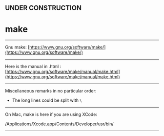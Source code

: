 
## UNDER CONSTRUCTION

# make

---

Gnu make: [https://www.gnu.org/software/make/](https://www.gnu.org/software/make/)

---

Here is the manual in .html : [https://www.gnu.org/software/make/manual/make.html](https://www.gnu.org/software/make/manual/make.html)

---

Miscellaneous remarks in no particular order:
- The long lines could be split with ```\```

---

On Mac, make is here if you are using XCode:

/Applications/Xcode.app/Contents/Developer/usr/bin/

---
